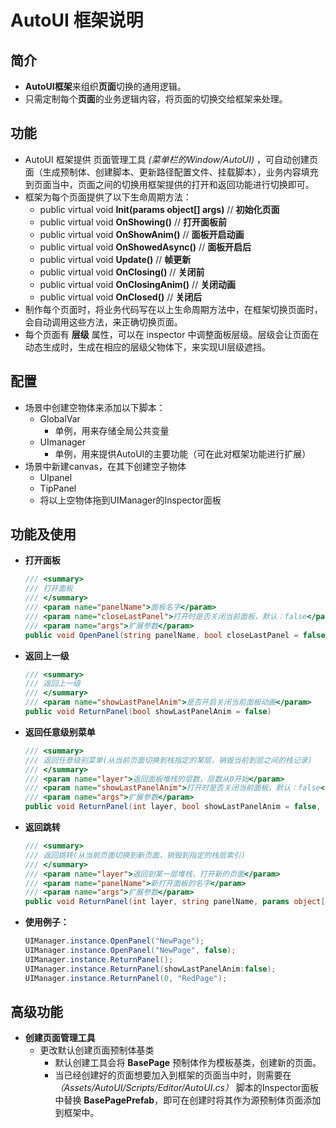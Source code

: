# AutoUI 框架说明
## 简介
   - **AutoUI框架**来组织**页面**切换的通用逻辑。
   - 只需定制每个**页面**的业务逻辑内容，将页面的切换交给框架来处理。

## 功能
   - AutoUI 框架提供 页面管理工具 *(菜单栏的Window/AutoUI)* ，可自动创建页面（生成预制体、创建脚本、更新路径配置文件、挂载脚本），业务内容填充到页面当中，页面之间的切换用框架提供的打开和返回功能进行切换即可。
   - 框架为每个页面提供了以下生命周期方法：
      - public virtual void **Init(params object[] args)** // **初始化页面**
      - public virtual void **OnShowing()** // **打开面板前**
      - public virtual void **OnShowAnim()** // **面板开启动画**
      - public virtual void **OnShowedAsync()** // **面板开启后**
      - public virtual void **Update()** // **帧更新**
      - public virtual void **OnClosing()** // **关闭前**
      - public virtual void **OnClosingAnim()** // **关闭动画**
      - public virtual void **OnClosed()** // **关闭后**
   - 制作每个页面时，将业务代码写在以上生命周期方法中，在框架切换页面时，会自动调用这些方法，来正确切换页面。
   - 每个页面有 **层级** 属性，可以在 inspector 中调整面板层级。层级会让页面在动态生成时，生成在相应的层级父物体下，来实现UI层级遮挡。

## 配置
   - 场景中创建空物体来添加以下脚本：
      - GlobalVar
         - 单例，用来存储全局公共变量
      - UImanager
         - 单例，用来提供AutoUI的主要功能（可在此对框架功能进行扩展）
   - 场景中新建canvas，在其下创建空子物体
      - UIpanel
      - TipPanel
      - 将以上空物体拖到UIManager的Inspector面板

## 功能及使用
   - **打开面板**
      ``` c#
      /// <summary>
      /// 打开面板
      /// </summary>
      /// <param name="panelName">面板名字</param>
      /// <param name="closeLastPanel">打开时是否关闭当前面板，默认：false</param>
      /// <param name="args">扩展参数</param>
      public void OpenPanel(string panelName, bool closeLastPanel = false, params object[] args)
      ```
   - **返回上一级**
      ``` c#
      /// <summary>
      /// 返回上一级
      /// </summary>
      /// <param name="showLastPanelAnim">是否开启关闭当前面板动画</param>
      public void ReturnPanel(bool showLastPanelAnim = false)
      ```
   - **返回任意级别菜单**
      ``` c#
      /// <summary>
      /// 返回任意级别菜单(从当前页面切换到栈指定的某层，销毁当前到层之间的栈记录)
      /// </summary>
      /// <param name="layer">返回面板堆栈的层数，层数从0开始</param>
      /// <param name="showLastPanelAnim">打开时是否关闭当前面板，默认：false</param>
      /// <param name="args">扩展参数</param>
      public void ReturnPanel(int layer, bool showLastPanelAnim = false, params object[] args)
      ```
   - **返回跳转**
      ``` c#
      /// <summary>
      /// 返回跳转(从当前页面切换到新页面，销毁到指定的栈层索引)
      /// </summary>
      /// <param name="layer">返回到某一层堆栈，打开新的页面</param>
      /// <param name="panelName">新打开面板的名字</param>
      /// <param name="args">扩展参数</param>
      public void ReturnPanel(int layer, string panelName, params object[] args)
      ```

   - **使用例子：**
      ``` c#
      UIManager.instance.OpenPanel("NewPage");
      UIManager.instance.OpenPanel("NewPage", false);
      UIManager.instance.ReturnPanel();
      UIManager.instance.ReturnPanel(showLastPanelAnim:false);
      UIManager.instance.ReturnPanel(0, "RedPage");
      ```

## 高级功能
   - **创建页面管理工具**
      - 更改默认创建页面预制体基类
         - 默认创建工具会将 **BasePage** 预制体作为模板基类，创建新的页面。
         - 当已经创建好的页面想要加入到框架的页面当中时，则需要在 *（Assets/AutoUI/Scripts/Editor/AutoUI.cs）* 脚本的Inspector面板中替换 **BasePagePrefab**，即可在创建时将其作为源预制体页面添加到框架中。